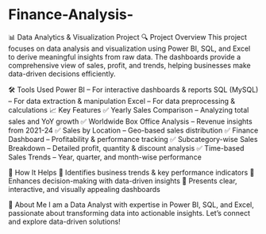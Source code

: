 # Finance-Analysis-
📊 Data Analytics & Visualization Project
🔍 Project Overview
This project focuses on data analysis and visualization using Power BI, SQL, and Excel to derive meaningful insights from raw data. The dashboards provide a comprehensive view of sales, profit, and trends, helping businesses make data-driven decisions efficiently.

🛠️ Tools Used
Power BI – For interactive dashboards & reports
SQL (MySQL) – For data extraction & manipulation
Excel – For data preprocessing & calculations
📈 Key Features
✅ Yearly Sales Comparison – Analyzing total sales and YoY growth
✅ Worldwide Box Office Analysis – Revenue insights from 2021-24
✅ Sales by Location – Geo-based sales distribution
✅ Finance Dashboard – Profitability & performance tracking
✅ Subcategory-wise Sales Breakdown – Detailed profit, quantity & discount analysis
✅ Time-based Sales Trends – Year, quarter, and month-wise performance

📌 How It Helps
🔹 Identifies business trends & key performance indicators
🔹 Enhances decision-making with data-driven insights
🔹 Presents clear, interactive, and visually appealing dashboards

🚀 About Me
I am a Data Analyst with expertise in Power BI, SQL, and Excel, passionate about transforming data into actionable insights. Let’s connect and explore data-driven solutions!
